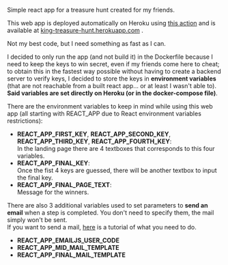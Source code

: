 Simple react app for a treasure hunt created for my friends.  

This web app is deployed automatically on Heroku using [this action](https://github.com/Tale152/treasure-hunt-final-step/blob/master/.github/workflows/deploy.yml) and is available at [king-treasure-hunt.herokuapp.com](https://king-treasure-hunt.herokuapp.com/) .  

Not my best code, but I need something as fast as I can.  

I decided to only run the app (and not build it) in the Dockerfile because I need to keep the keys to win secret, even if my friends come here to cheat; to obtain this in the fastest way possible without having to create a backend server to verify keys, I decided to store the keys in **environment variables** (that are not reachable from a built react app... or at least I wasn't able to).  
**Said variables are set directly on Heroku (or in the docker-compose file)**.

There are the environment variables to keep in mind while using this web app (all starting with REACT_APP due to React environment variables restrictions):
- **REACT_APP_FIRST_KEY**, **REACT_APP_SECOND_KEY**, **REACT_APP_THIRD_KEY**, **REACT_APP_FOURTH_KEY**:  
In the landing page there are 4 textboxes that corresponds to this four variables.
- **REACT_APP_FINAL_KEY**:  
Once the fist 4 keys are guessed, there will be another textbox to input the final key.
- **REACT_APP_FINAL_PAGE_TEXT**:  
Message for the winners.  

There are also 3 additional variables used to set parameters to **send an email** when a step is completed. You don't need to specify them, the mail simply won't be sent.  
If you want to send a mail, [here](https://www.youtube.com/watch?v=NgWGllOjkbs) is a tutorial of what you need to do.
- **REACT_APP_EMAILJS_USER_CODE**
- **REACT_APP_MID_MAIL_TEMPLATE**
- **REACT_APP_FINAL_MAIL_TEMPLATE**
